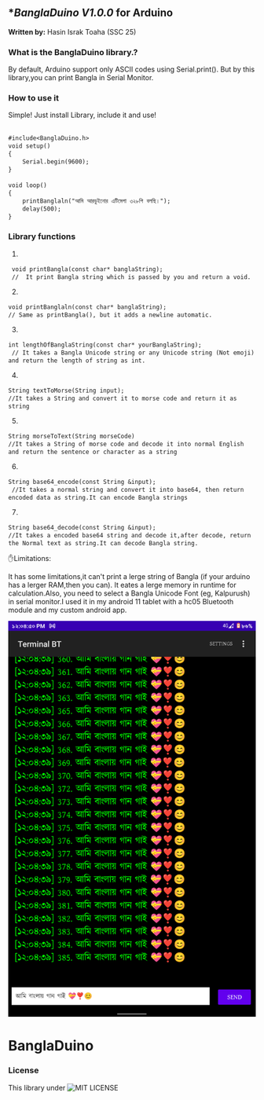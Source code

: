 ## **BanglaDuino V1.0.0* for Arduino

**Written by:** Hasin Israk Toaha (SSC 25) 

### **What is the BanglaDuino library.?**

By default, Arduino support only ASCII codes using Serial.print(). But by this library,you can print Bangla in Serial Monitor.

### **How to use it**

Simple! Just install Library, include it and use!

```Arduino

#include<BanglaDuino.h>
void setup()
{
    Serial.begin(9600);
}

void loop()
{
    printBanglaln("আমি আরডুইনোর এটিমেগা ৩২৮পি বলছি।");
    delay(500);
}

```


### **Library functions**

1)
```Arduino
 void printBangla(const char* banglaString);
 //  It print Bangla string which is passed by you and return a void.
```

2)
```Arduino
void printBanglaln(const char* banglaString);
// Same as printBangla(), but it adds a newline automatic.
```

3)
```Arduino
int lengthOfBanglaString(const char* yourBanglaString);
 // It takes a Bangla Unicode string or any Unicode string (Not emoji) and return the length of string as int.
```

4)
```Arduino
String textToMorse(String input);
//It takes a String and convert it to morse code and return it as string

```

5)
```Arduino
String morseToText(String morseCode)
//It takes a String of morse code and decode it into normal English and return the sentence or character as a string

```

6)
```Arduino
String base64_encode(const String &input);
 //It takes a normal string and convert it into base64, then return encoded data as string.It can encode Bangla strings
 ```
 
 7)
 ```Arduino
String base64_decode(const String &input);
//It takes a encoded base64 string and decode it,after decode, return the Normal text as string.It can decode Bangla string.
```


✋Limitations:

It has some limitations,it can't print a lerge string of Bangla (if your arduino has a lerger RAM,then you can). It eates a lerge memory in runtime for calculation.Also, you need to select a Bangla Unicode Font (eg, Kalpurush) in serial monitor.I used it in my android 11 tablet with a hc05 Bluetooth module and my custom android app.

![Image of a output by BanglaDuino](https://github.com/toaha63/BanglaDuino/blob/master/Screenshot.png?raw=true)
# BanglaDuino





### **License**
This library under ![MIT LICENSE](https://github.com/toaha63/BanglaDuino/blob/master/LICENSE)


